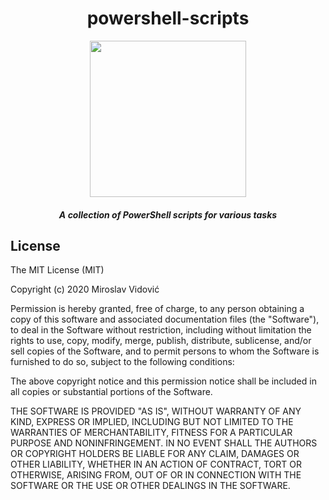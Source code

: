 <div align="center">

# powershell-scripts

<img src="http://icons.iconarchive.com/icons/papirus-team/papirus-places/512/folder-blue-script-icon.png" height="250px" width="250px">

##### A collection of PowerShell scripts for various tasks

</div>

## License

The MIT License (MIT)

Copyright (c) 2020 Miroslav Vidović

Permission is hereby granted, free of charge, to any person obtaining a copy
of this software and associated documentation files (the "Software"), to deal
in the Software without restriction, including without limitation the rights
to use, copy, modify, merge, publish, distribute, sublicense, and/or sell
copies of the Software, and to permit persons to whom the Software is
furnished to do so, subject to the following conditions:

The above copyright notice and this permission notice shall be included in all
copies or substantial portions of the Software.

THE SOFTWARE IS PROVIDED "AS IS", WITHOUT WARRANTY OF ANY KIND, EXPRESS OR
IMPLIED, INCLUDING BUT NOT LIMITED TO THE WARRANTIES OF MERCHANTABILITY,
FITNESS FOR A PARTICULAR PURPOSE AND NONINFRINGEMENT. IN NO EVENT SHALL THE
AUTHORS OR COPYRIGHT HOLDERS BE LIABLE FOR ANY CLAIM, DAMAGES OR OTHER
LIABILITY, WHETHER IN AN ACTION OF CONTRACT, TORT OR OTHERWISE, ARISING FROM,
OUT OF OR IN CONNECTION WITH THE SOFTWARE OR THE USE OR OTHER DEALINGS IN THE
SOFTWARE.

